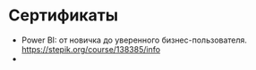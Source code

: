 # Сертификаты
* Power BI: от новичка до уверенного бизнес-пользователя. https://stepik.org/course/138385/info
* 
